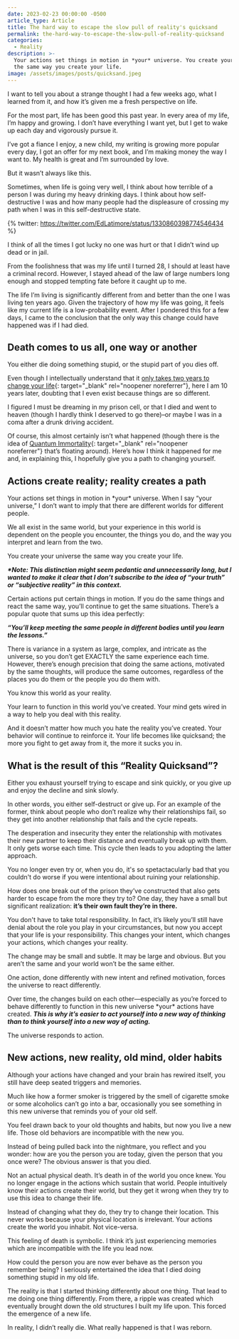 ```yaml
---
date: 2023-02-23 00:00:00 -0500
article_type: Article
title: The hard way to escape the slow pull of reality's quicksand
permalink: the-hard-way-to-escape-the-slow-pull-of-reality-quicksand
categories:
  - Reality
description: >-
  Your actions set things in motion in *your* universe. You create your universe
  the same way you create your life.
image: /assets/images/posts/quicksand.jpeg
---
```

I want to tell you about a strange thought I had a few weeks ago, what I learned from it, and how it’s given me a fresh perspective on life.

For the most part, life has been good this past year. In every area of my life, I’m happy and growing. I don’t have everything I want yet, but I get to wake up each day and vigorously pursue it.

I’ve got a fiance I enjoy, a new child, my writing is growing more popular every day, I got an offer for my next book, and I’m making money the way I want to. My health is great and I’m surrounded by love.

But it wasn’t always like this.

Sometimes, when life is going very well, I think about how terrible of a person I was during my heavy drinking days. I think about how self-destructive I was and how many people had the displeasure of crossing my path when I was in this self-destructive state.

{% twitter: https://twitter.com/EdLatimore/status/1330860398774546434 %}

I think of all the times I got lucky no one was hurt or that I didn’t wind up dead or in jail.

From the foolishness that was my life until I turned 28, I should at least have a criminal record. However, I stayed ahead of the law of large numbers long enough and stopped tempting fate before it caught up to me.

The life I’m living is significantly different from and better than the one I was living ten years ago. Given the trajectory of how my life was going, it feels like my current life is a low-probability event. After I pondered this for a few days, I came to the conclusion that the only way this change could have happened was if I had died.

## Death comes to us all, one way or another

You either die doing something stupid, or the stupid part of you dies off.

Even though I intellectually understand that it&nbsp;[only takes two years to change your life](https://edlatimore.com/change-your-life/){: target="_blank" rel="noopener noreferrer"}, here I am 10 years later, doubting that I even exist because things are so different.

I figured I must be dreaming in my prison cell, or that I died and went to heaven (though I hardly think I deserved to go there)–or maybe I was in a coma after a drunk driving accident.

Of course, this almost certainly isn’t what happened (though there is the idea of&nbsp;[Quantum Immortality](https://hackernoon.com/quantum-immortality-summed-up-in-5-key-points){: target="_blank" rel="noopener noreferrer"}&nbsp;that’s floating around). Here’s how I think it happened for me and, in explaining this, I hopefully give you a path to changing yourself.

## Actions create reality; reality creates a path

Your actions set things in motion in \*your\* universe. When I say “your universe,” I don’t want to imply that there are different worlds for different people.

We all exist in the same world, but your experience in this world is dependent on the people you encounter, the things you do, and the way you interpret and learn from the two.

You create your universe the same way you create your life.

***\*Note: This distinction might seem pedantic and unnecessarily long, but I wanted to make it clear that I don’t subscribe to the idea of “your truth” or “subjective reality” in this context.***

Certain actions put certain things in motion. If you do the same things and react the same way, you’ll continue to get the same situations. There’s a popular quote that sums up this idea perfectly:

***“You’ll keep meeting the same people in different bodies until you learn the lessons.”***

There is variance in a system as large, complex, and intricate as the universe, so you don’t get EXACTLY the same experience each time. However, there’s enough precision that doing the same actions, motivated by the same thoughts, will produce the same outcomes, regardless of the places you do them or the people you do them with.

You know this world as your reality.

Your learn to function in this world you’ve created. Your mind gets wired in a way to help you deal with this reality.

And it doesn’t matter how much you hate the reality you’ve created. Your behavior will continue to reinforce it. Your life becomes like quicksand; the more you fight to get away from it, the more it sucks you in.

## What is the result of this “Reality Quicksand”?

Either you exhaust yourself trying to escape and sink quickly, or you give up and enjoy the decline and sink slowly.

In other words, you either self-destruct or give up. For an example of the former, think about people who don’t realize why their relationships fail, so they get into another relationship that fails and the cycle repeats.

The desperation and insecurity they enter the relationship with motivates their new partner to keep their distance and eventually break up with them. It only gets worse each time. This cycle then leads to you adopting the latter approach.

You no longer even try or, when you do, it's so spetactacularly bad that you couldn't do worse if you were intentional about ruining your relationship.

How does one break out of the prison they’ve constructed that also gets harder to escape from the more they try to? One day, they have a small but significant realization:&nbsp;**it’s their own fault they’re in there.**

You don't have to take total responsibility. In fact, it’s likely you’ll still have denial about the role you play in your circumstances, but now you accept that your life is your responsibility. This changes your intent, which changes your actions, which changes your reality.

The change may be small and subtle. It may be large and obvious. But you aren’t the same and your world won’t be the same either.

One action, done differently with new intent and refined motivation, forces the universe to react differently.

Over time, the changes build on each other—especially as you’re forced to behave differently to function in this new universe \*your\* actions have created.&nbsp;***This is why it’s easier to act yourself into a new way of thinking than to think yourself into a new way of acting.***

The universe responds to action.

## New actions, new reality, old mind, older habits

Although your actions have changed and your brain has rewired itself, you still have deep seated triggers and memories.

Much like how a former smoker is triggered by the smell of cigarette smoke or some alcoholics can’t go into a bar, occasionally you see something in this new universe that reminds you of your old self.

You feel drawn back to your old thoughts and habits, but now you live a new life. Those old behaviors are incompatible with the new you.

Instead of being pulled back into the nightmare, you reflect and you wonder: how are you the person you are today, given the person that you once were? The obvious answer is that you died.

Not an actual physical death. It’s death in of the world you once knew. You no longer engage in the actions which sustain that world. People intuitively know their actions create their world, but they get it wrong when they try to use this idea to change their life.

Instead of changing what they do, they try to change their location. This never works because your physical location is irrelevant. Your actions create the world you inhabit. Not vice-versa.

This feeling of death is symbolic. I think it’s just experiencing memories which are incompatible with the life you lead now.

How could the person you are now ever behave as the person you remember being? I seriously entertained the idea that I died doing something stupid in my old life.

The reality is that I started thinking differently about one thing. That lead to me doing one thing differently. From there, a ripple was created which eventually brought down the old structures I built my life upon. This forced the emergence of a new life.

In reality, I didn’t really die. What really happened is that I was reborn.